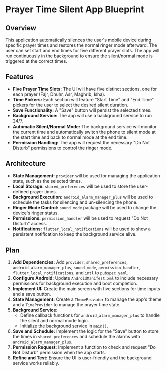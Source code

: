 
# Prayer Time Silent App Blueprint

## Overview

This application automatically silences the user's mobile device during specific prayer times and restores the normal ringer mode afterward. The user can set start and end times for five different prayer slots. The app will run continuously in the background to ensure the silent/normal mode is triggered at the correct times.

## Features

*   **Five Prayer Time Slots:** The UI will have five distinct sections, one for each prayer (Fajr, Dhuhr, Asr, Maghrib, Isha).
*   **Time Pickers:** Each section will feature "Start Time" and "End Time" pickers for the user to select the desired silent duration.
*   **Save Functionality:** A "Save" button will persist the selected times.
*   **Background Service:** The app will use a background service to run 24/7.
*   **Automatic Silent/Normal Mode:** The background service will monitor the current time and automatically switch the phone to silent mode at the start time and back to normal mode at the end time.
*   **Permission Handling:** The app will request the necessary "Do Not Disturb" permissions to control the ringer mode.

## Architecture

*   **State Management:** `provider` will be used for managing the application state, such as the selected times.
*   **Local Storage:** `shared_preferences` will be used to store the user-defined prayer times.
*   **Background Execution:** `android_alarm_manager_plus` will be used to schedule the tasks for silencing and un-silencing the phone.
*   **Ringer Mode Control:** `sound_mode` package will be used to change the device's ringer status.
*   **Permissions:** `permission_handler` will be used to request "Do Not Disturb" access.
*   **Notifications:** `flutter_local_notifications` will be used to show a persistent notification to keep the background service alive.

## Plan

1.  **Add Dependencies:** Add `provider`, `shared_preferences`, `android_alarm_manager_plus`, `sound_mode`, `permission_handler`, `flutter_local_notifications`, and `intl` to `pubspec.yaml`.
2.  **Configure Android:** Update `AndroidManifest.xml` to include necessary permissions for background execution and boot completion.
3.  **Implement UI:** Create the main screen with five sections for time inputs and a save button.
4.  **State Management:** Create a `ThemeProvider` to manage the app's theme and a `TimeProvider` to manage the prayer time state.
5.  **Background Service:**
    *   Define callback functions for `android_alarm_manager_plus` to handle the silent and normal mode logic.
    *   Initialize the background service in `main()`.
6.  **Save and Schedule:** Implement the logic for the "Save" button to store the times in `shared_preferences` and schedule the alarms with `android_alarm_manager_plus`.
7.  **Permission Request:** Implement a function to check and request "Do Not Disturb" permission when the app starts.
8.  **Refine and Test:** Ensure the UI is user-friendly and the background service works reliably.

